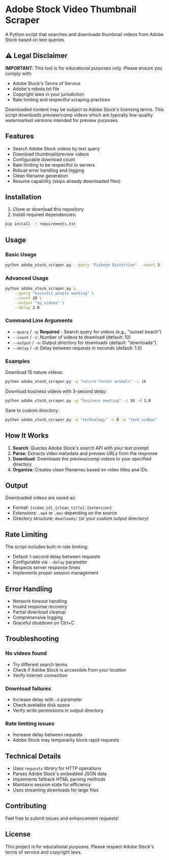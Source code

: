 # Adobe Stock Video Thumbnail Scraper

A Python script that searches and downloads thumbnail videos from Adobe Stock based on text queries.

## ⚠️ Legal Disclaimer

**IMPORTANT**: This tool is for educational purposes only. Please ensure you comply with:
- Adobe Stock's Terms of Service
- Adobe's robots.txt file
- Copyright laws in your jurisdiction
- Rate limiting and respectful scraping practices

Downloaded content may be subject to Adobe Stock's licensing terms. This script downloads preview/comp videos which are typically low-quality watermarked versions intended for preview purposes.

## Features

- Search Adobe Stock videos by text query
- Download thumbnail/preview videos
- Configurable download count
- Rate limiting to be respectful to servers
- Robust error handling and logging
- Clean filename generation
- Resume capability (skips already downloaded files)

## Installation

1. Clone or download this repository
2. Install required dependencies:

```bash
pip install -r requirements.txt
```

## Usage

### Basic Usage

```bash
python adobe_stock_scraper.py --query "Fisheye Distortion" --count 5
```

### Advanced Usage

```bash
python adobe_stock_scraper.py \
    --query "business people working" \
    --count 20 \
    --output "my_videos" \
    --delay 2.0
```

### Command Line Arguments

- `--query` / `-q`: **Required** - Search query for videos (e.g., "sunset beach")
- `--count` / `-c`: Number of videos to download (default: 10)
- `--output` / `-o`: Output directory for downloads (default: "downloads")
- `--delay` / `-d`: Delay between requests in seconds (default: 1.0)

### Examples

Download 15 nature videos:
```bash
python adobe_stock_scraper.py -q "nature forest animals" -c 15
```

Download business videos with 3-second delay:
```bash
python adobe_stock_scraper.py -q "business meeting" -c 10 -d 3.0
```

Save to custom directory:
```bash
python adobe_stock_scraper.py -q "technology" -c 8 -o "tech_videos"
```

## How It Works

1. **Search**: Queries Adobe Stock's search API with your text prompt
2. **Parse**: Extracts video metadata and preview URLs from the response
3. **Download**: Downloads the preview/comp videos to your specified directory
4. **Organize**: Creates clean filenames based on video titles and IDs

## Output

Downloaded videos are saved as:
- Format: `{video_id}_{clean_title}.{extension}`
- Extensions: `.mp4` or `.mov` depending on the source
- Directory structure: `downloads/` (or your custom output directory)

## Rate Limiting

The script includes built-in rate limiting:
- Default 1-second delay between requests
- Configurable via `--delay` parameter
- Respects server response times
- Implements proper session management

## Error Handling

- Network timeout handling
- Invalid response recovery
- Partial download cleanup
- Comprehensive logging
- Graceful shutdown on Ctrl+C

## Troubleshooting

### No videos found
- Try different search terms
- Check if Adobe Stock is accessible from your location
- Verify internet connection

### Download failures
- Increase delay with `-d` parameter
- Check available disk space
- Verify write permissions in output directory

### Rate limiting issues
- Increase delay between requests
- Adobe Stock may temporarily block rapid requests

## Technical Details

- Uses `requests` library for HTTP operations
- Parses Adobe Stock's embedded JSON data
- Implements fallback HTML parsing methods
- Maintains session state for efficiency
- Uses streaming downloads for large files

## Contributing

Feel free to submit issues and enhancement requests!

## License

This project is for educational purposes. Please respect Adobe Stock's terms of service and copyright laws. 
